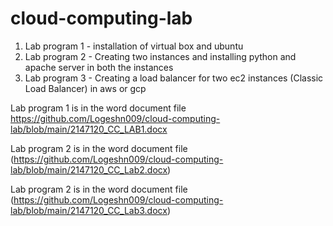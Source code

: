 # cloud-computing-lab

1) Lab program 1 - installation of virtual box and ubuntu
2) Lab program 2 - Creating two instances and installing python and apache server in both the instances
3) Lab program 3 - Creating a load balancer for two ec2 instances (Classic Load Balancer) in aws or gcp

Lab program 1 is in the word document file  https://github.com/Logeshn009/cloud-computing-lab/blob/main/2147120_CC_LAB1.docx

Lab program 2 is in the word document file (https://github.com/Logeshn009/cloud-computing-lab/blob/main/2147120_CC_Lab2.docx)

Lab program 2 is in the word document file (https://github.com/Logeshn009/cloud-computing-lab/blob/main/2147120_CC_Lab3.docx)
